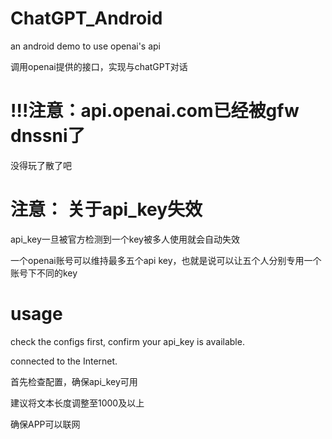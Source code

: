 # ChatGPT_Android
an android demo to use openai's api

调用openai提供的接口，实现与chatGPT对话

# !!!注意：api.openai.com已经被gfw dnssni了
没得玩了散了吧

# 注意： 关于api_key失效
api_key一旦被官方检测到一个key被多人使用就会自动失效

一个openai账号可以维持最多五个api key，也就是说可以让五个人分别专用一个账号下不同的key


# usage
check the configs first, confirm your api_key is available.

connected to the Internet.

首先检查配置，确保api_key可用

建议将文本长度调整至1000及以上

确保APP可以联网

